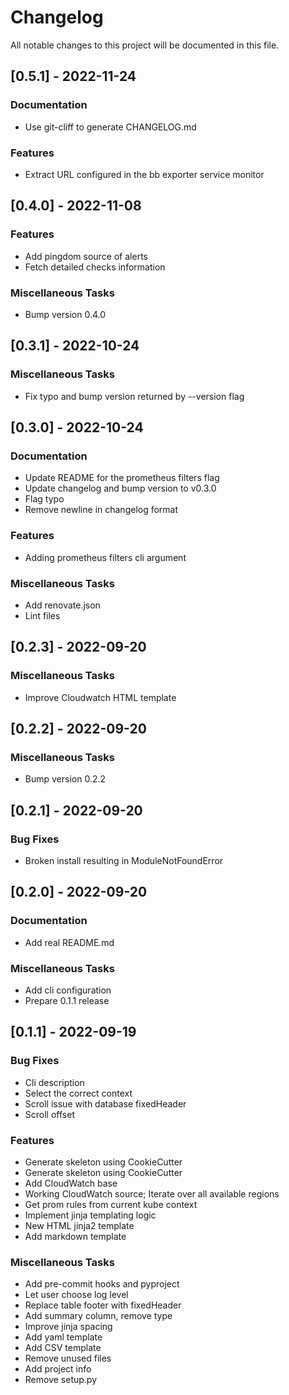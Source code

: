# Changelog

All notable changes to this project will be documented in this file.

## [0.5.1] - 2022-11-24

### Documentation

- Use git-cliff to generate CHANGELOG.md

### Features

- Extract URL configured in the bb exporter service monitor

## [0.4.0] - 2022-11-08

### Features

- Add pingdom source of alerts
- Fetch detailed checks information

### Miscellaneous Tasks

- Bump version 0.4.0

## [0.3.1] - 2022-10-24

### Miscellaneous Tasks

- Fix typo and bump version returned by --version flag

## [0.3.0] - 2022-10-24

### Documentation

- Update README for the prometheus filters flag
- Update changelog and bump version to v0.3.0
- Flag typo
- Remove newline in changelog format

### Features

- Adding prometheus filters cli argument

### Miscellaneous Tasks

- Add renovate.json
- Lint files

## [0.2.3] - 2022-09-20

### Miscellaneous Tasks

- Improve Cloudwatch HTML template

## [0.2.2] - 2022-09-20

### Miscellaneous Tasks

- Bump version 0.2.2

## [0.2.1] - 2022-09-20

### Bug Fixes

- Broken install resulting in ModuleNotFoundError

## [0.2.0] - 2022-09-20

### Documentation

- Add real README.md

### Miscellaneous Tasks

- Add cli configuration
- Prepare 0.1.1 release

## [0.1.1] - 2022-09-19

### Bug Fixes

- Cli description
- Select the correct context
- Scroll issue with database fixedHeader
- Scroll offset

### Features

- Generate skeleton using CookieCutter
- Generate skeleton using CookieCutter
- Add CloudWatch base
- Working CloudWatch source; Iterate over all available regions
- Get prom rules from current kube context
- Implement jinja templating logic
- New HTML jinja2 template
- Add markdown template

### Miscellaneous Tasks

- Add pre-commit hooks and pyproject
- Let user choose log level
- Replace table footer with fixedHeader
- Add summary column, remove type
- Improve jinja spacing
- Add yaml template
- Add CSV template
- Remove unused files
- Add project info
- Remove setup.py

<!-- generated by git-cliff -->
